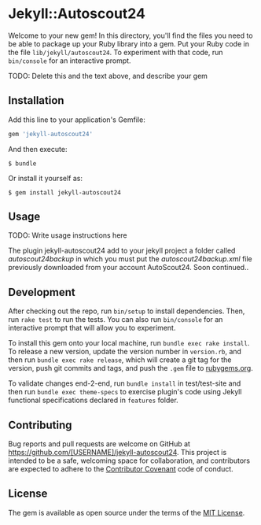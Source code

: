 # Jekyll::Autoscout24

Welcome to your new gem! In this directory, you'll find the files you need to be able to package up your Ruby library into a gem. Put your Ruby code in the file `lib/jekyll/autoscout24`. To experiment with that code, run `bin/console` for an interactive prompt.

TODO: Delete this and the text above, and describe your gem

## Installation

Add this line to your application's Gemfile:

```ruby
gem 'jekyll-autoscout24'
```

And then execute:

    $ bundle

Or install it yourself as:

    $ gem install jekyll-autoscout24

## Usage

TODO: Write usage instructions here

The plugin jekyll-autoscout24 add to your jekyll project a folder called *autoscout24backup* in which you must put the *autoscout24backup.xml* file previously downloaded from your account AutoScout24.
Soon continued..

## Development

After checking out the repo, run `bin/setup` to install dependencies. Then, run `rake test` to run the tests. You can also run `bin/console` for an interactive prompt that will allow you to experiment.

To install this gem onto your local machine, run `bundle exec rake install`. To release a new version, update the version number in `version.rb`, and then run `bundle exec rake release`, which will create a git tag for the version, push git commits and tags, and push the `.gem` file to [rubygems.org](https://rubygems.org).

To validate changes end-2-end, run `bundle install` in test/test-site and then run `bundle exec theme-specs` to exercise plugin's code using Jekyll functional specifications declared in `features` folder.

## Contributing

Bug reports and pull requests are welcome on GitHub at https://github.com/[USERNAME]/jekyll-autoscout24. This project is intended to be a safe, welcoming space for collaboration, and contributors are expected to adhere to the [Contributor Covenant](http://contributor-covenant.org) code of conduct.


## License

The gem is available as open source under the terms of the [MIT License](http://opensource.org/licenses/MIT).

